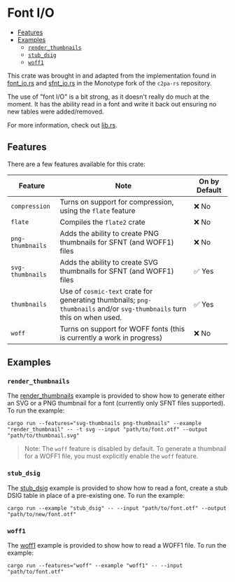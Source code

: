 # Font I/O

- [Features](#features)
- [Examples](#examples)
  - [`render_thumbnails`](#render_thumbnails)
  - [`stub_dsig`](#stub_dsig)
  - [`woff1`](#woff1)

This crate was brought in and adapted from the implementation found in [font_io.rs](https://github.com/Monotype/c2pa-rs/blob/monotype/fontSupport/sdk/src/asset_handlers/font_io.rs) and [sfnt_io.rs](https://github.com/Monotype/c2pa-rs/blob/monotype/fontSupport/sdk/src/asset_handlers/sfnt_io.rs) in the Monotype fork of the `c2pa-rs` repository.

The use of "font I/O" is a bit strong, as it doesn't really do much at the moment. It has the ability read in a font and write it back out ensuring no new tables were added/removed.

For more information, check out [lib.rs](./src/lib.rs).

## Features

There are a few features available for this crate:

Feature|Note|On by Default
-|-|-
`compression`|Turns on support for compression, using the `flate` feature|❌ No
`flate`|Compiles the `flate2` crate|❌ No
`png-thumbnails`|Adds the ability to create PNG thumbnails for SFNT (and WOFF1) files|❌ No
`svg-thumbnails`|Adds the ability to create SVG thumbnails for SFNT (and WOFF1) files|✅ Yes
`thumbnails`|Use of `cosmic-text` crate for generating thumbnails; `png-thumbnails` and/or `svg-thumbnails` turn this on when used.|✅ Yes
`woff`|Turns on support for WOFF fonts (this is currently a work in progress)|❌ No

## Examples

### `render_thumbnails`

The [render_thumbnails](./examples/render_thumbnail.rs) example is provided to show how to generate either an SVG or a PNG thumbnail for a font (currently only SFNT files supported). To run the example:

```shell
cargo run --features="svg-thumbnails png-thumbnails" --example "render_thumbnail" -- -t svg --input "path/to/font.otf" --output "path/to/thumbnail.svg"
```

> Note: The `woff` feature is disabled by default. To generate a thumbnail for a WOFF1 file, you must explicitly enable the `woff` feature.

### `stub_dsig`

The [stub_dsig](./examples/stub_dsig.rs) example is provided to show how to read a font, create a stub DSIG table in place of a pre-existing one. To run the example:

```shell
cargo run --example "stub_dsig" -- --input "path/to/font.otf" --output "path/to/new/font.otf"
```

### `woff1`

The [woff1](./examples/woff1.rs) example is provided to show how to read a WOFF1 file. To run the example:

```shell
cargo run --features="woff" --example "woff1" -- --input "path/to/font.otf"
```

